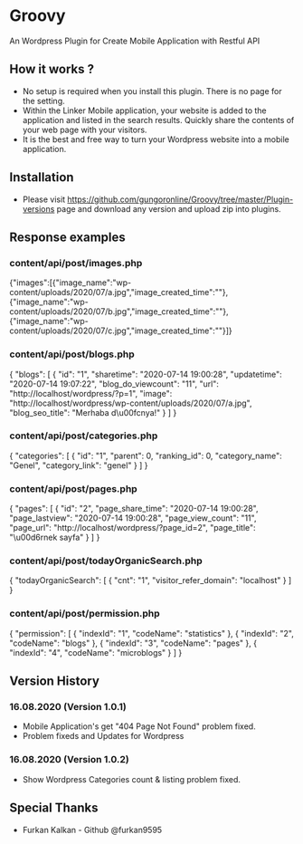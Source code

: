 # Groovy
An Wordpress Plugin for Create Mobile Application with Restful API

## How it works ?
- No setup is required when you install this plugin. There is no page for the setting.
- Within the Linker Mobile application, your website is added to the application and listed in the search results. Quickly share the contents of your web page with your visitors.
- It is the best and free way to turn your Wordpress website into a mobile application.

## Installation
- Please visit https://github.com/gungoronline/Groovy/tree/master/Plugin-versions page and download any version and upload zip into plugins.

## Response examples
### content/api/post/images.php
{"images":[{"image_name":"wp-content/uploads/2020/07/a.jpg","image_created_time":""},{"image_name":"wp-content/uploads/2020/07/b.jpg","image_created_time":""},{"image_name":"wp-content/uploads/2020/07/c.jpg","image_created_time":""}]}

### content/api/post/blogs.php
{
    "blogs": [
        {
            "id": "1",
            "sharetime": "2020-07-14 19:00:28",
            "updatetime": "2020-07-14 19:07:22",
            "blog_do_viewcount": "11",
            "url": "http:\/\/localhost\/wordpress\/?p=1",
            "image": "http:\/\/localhost\/wordpress\/wp-content\/uploads\/2020\/07\/a.jpg",
            "blog_seo_title": "Merhaba d\u00fcnya!"
        }
    ]
}

### content/api/post/categories.php
{
    "categories": [
        {
            "id": "1",
            "parent": 0,
            "ranking_id": 0,
            "category_name": "Genel",
            "category_link": "genel"
        }
    ]
}

### content/api/post/pages.php
{
    "pages": [
        {
            "id": "2",
            "page_share_time": "2020-07-14 19:00:28",
            "page_lastview": "2020-07-14 19:00:28",
            "page_view_count": "11",
            "page_url": "http:\/\/localhost\/wordpress\/?page_id=2",
            "page_title": "\u00d6rnek sayfa"
        }
    ]
}

### content/api/post/todayOrganicSearch.php
{
    "todayOrganicSearch": [
        {
            "cnt": "1",
            "visitor_refer_domain": "localhost"
        }
    ]
}

### content/api/post/permission.php
{
    "permission": [
        {
            "indexId": "1",
            "codeName": "statistics"
        },
        {
            "indexId": "2",
            "codeName": "blogs"
        },
        {
            "indexId": "3",
            "codeName": "pages"
        },
        {
            "indexId": "4",
            "codeName": "microblogs"
        }
    ]
}

## Version History
### 16.08.2020 (Version 1.0.1)
- Mobile Application's get "404 Page Not Found" problem fixed.
- Problem fixeds and Updates for Wordpress
### 16.08.2020 (Version 1.0.2)
- Show Wordpress Categories count & listing problem fixed.

## Special Thanks
- Furkan Kalkan - Github @furkan9595 
